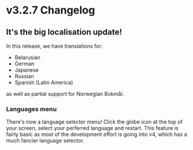 # v3.2.7 Changelog

## It's the big localisation update!

In this release, we have translations for:

* Belarusian
* German
* Japanese
* Russian
* Spanish (Latin America)

as well as partial support for Norwegian Bokmål.

### Languages menu

There's now a language selector menu! Click the globe icon at the top of your screen, select your perferred language and restart. This feature is fairly basic as most of the development effort is going into v4, which has a much fancier language selector.
